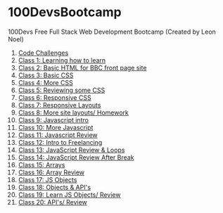 # 100DevsBootcamp
100Devs Free Full Stack Web Development Bootcamp (Created by Leon Noel)

<ol>
   <li><a href="https://github.com/ArnoldPires/100DevsBootcamp/tree/main/challenges">Code Challenges</a></li>
   <li><a href="https://www.coursera.org/learn/learning-how-to-learn">Class 1: Learning how to learn</a></li>
   <li><a href="https://github.com/ArnoldPires/100DevsBootcamp/tree/main/class02-materials/bbc-site">Class 2: Basic HTML for BBC front page site</a></li>
   <li><a href="https://github.com/ArnoldPires/100DevsBootcamp/tree/main/class03-materials">Class 3: Basic CSS</a></li>
   <li><a href="https://github.com/ArnoldPires/100DevsBootcamp/tree/main/class04-materials">Class 4: More CSS</a></li>
   <li><a href="https://github.com/ArnoldPires/100DevsBootcamp/tree/main/class05-materials">Class 5: Reviewing some CSS</a></li>
   <li><a href="https://github.com/ArnoldPires/100DevsBootcamp/tree/main/class06-materials">Class 6: Responsive CSS</a></li>
   <li><a href="https://github.com/ArnoldPires/100DevsBootcamp/tree/main/class07-materials">Class 7: Responsive Layouts</a></li>
   <li><a href="https://github.com/ArnoldPires/100DevsBootcamp/tree/main/class08-materials">Class 8: More site layouts/ Homework</a></li>
   <li><a href="https://github.com/ArnoldPires/100DevsBootcamp/tree/main/class09-materials">Class 9: Javascript intro</a></li>
   <li><a href="https://github.com/ArnoldPires/100DevsBootcamp/tree/main/class10-materials">Class 10: More Javascript</a></li>
   <li><a href="https://github.com/ArnoldPires/100DevsBootcamp/tree/main/class11-materials">Class 11: Javascript Review</a></li>
   <li><a href="https://github.com/ArnoldPires/100DevsBootcamp/tree/main/class12-materials">Class 12: Intro to Freelancing</a></li>
   <li><a href="https://github.com/ArnoldPires/100DevsBootcamp/tree/main/class13-materials">Class 13: JavaScript Review & Loops</a></li>
   <li><a href="https://github.com/ArnoldPires/100DevsBootcamp/tree/main/class14-materials">Class 14: JavaScript Review After Break</a></li>
   <li><a href="https://github.com/ArnoldPires/100DevsBootcamp/tree/main/class15-materials">Class 15: Arrays</a></li>
   <li><a href="https://github.com/ArnoldPires/100DevsBootcamp/tree/main/class16-materials">Class 16: Array Review</a></li>
   <li><a href="https://github.com/ArnoldPires/100DevsBootcamp/tree/main/class17-materials">Class 17: JS Objects</a></li>
   <li><a href="https://github.com/ArnoldPires/100DevsBootcamp/tree/main/class18-materials">Class 18: Objects & API's</a></li>
   <li><a href="https://github.com/ArnoldPires/100DevsBootcamp/tree/main/class19-materials">Class 19: Learn JS Objects/ Review</a></li>
   <li><a href="https://github.com/ArnoldPires/100DevsBootcamp/tree/main/class20-materials">Class 20: API's/ Review</a></li>
 </ol>
